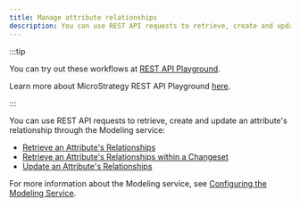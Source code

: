```yaml
---
title: Manage attribute relationships
description: You can use REST API requests to retrieve, create and update an attribute's relationship through the Modeling service.
---
```


:::tip

You can try out these workflows at [REST API Playground](https://www.postman.com/microstrategysdk/workspace/microstrategy-rest-api/folder/16131298-697327d8-4eaa-48ef-9e75-3daa23d4860f?ctx=documentation).

Learn more about MicroStrategy REST API Playground [here](/docs/getting-started/playground.md).

:::

You can use REST API requests to retrieve, create and update an attribute's relationship through the Modeling service:

- [Retrieve an Attribute's Relationships](./retrieve-an-attributes-relationships.md)
- [Retrieve an Attribute's Relationships within a Changeset](./retrieve-an-attributes-relationships-within-a-changeset.md)
- [Update an Attribute's Relationships](./update-an-attributes-relationships.md)

For more information about the Modeling service, see [Configuring the Modeling Service](https://www2.microstrategy.com/producthelp/Current/InstallConfig/en-us/Content/modeling_service.htm).
